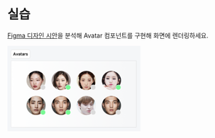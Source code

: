 # 실습

[Figma 디자인 시안](https://www.figma.com/file/wYkx9bTZxxcxcPruUYcZ3x/EXERCISES?type=design&node-id=570%3A49&mode=design&t=iHyKcMhuPhMC7mi2-1)을 분석해 Avatar 컴포넌트를 구현해 화면에 렌더링하세요.

<img src="./image.png" alt width="300" />